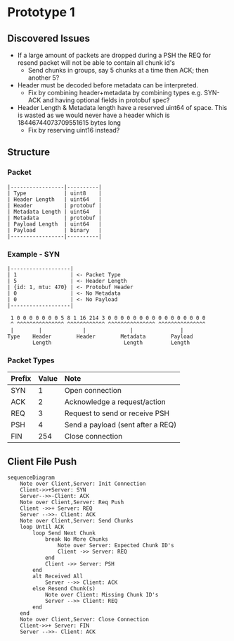 # Prototype 1

## Discovered Issues
- If a large amount of packets are dropped during a PSH the REQ for resend packet will not be able to contain all chunk id's
  - Send chunks in groups, say 5 chunks at a time then ACK; then another 5?
- Header must be decoded before metadata can be interpreted.
  - Fix by combining header+metadata by combining types e.g. SYN-ACK and having optional fields in protobuf spec?
- Header Length & Metadata length have a reserved uint64 of space. This is wasted as we would never have a header which is 18446744073709551615 bytes long
  - Fix by reserving uint16 instead?

## Structure
### Packet

```
|-----------------|----------|
| Type            | uint8    |
| Header Length   | uint64   |
| Header          | protobuf |
| Metadata Length | uint64   |
| Metadata        | protobuf |
| Payload Length  | uint64   |
| Payload         | binary   |
|-----------------|----------|
```

### Example - SYN

```
|-------------------|
| 1                 | <- Packet Type
| 5                 | <- Header Length
| {id: 1, mtu: 470} | <- Protobuf Header
| 0                 | <- No Metadata
| 0                 | <- No Payload
|-------------------|
```

```
 1 0 0 0 0 0 0 0 5 8 1 16 214 3 0 0 0 0 0 0 0 0 0 0 0 0 0 0 0 0
 ^ ^^^^^^^^^^^^^^^ ^^^^^^^^^^^^ ^^^^^^^^^^^^^^^ ^^^^^^^^^^^^^^^
 |        |             |              |               |
Type    Header        Header        Metadata        Payload
        Length                       Length         Length
```

### Packet Types

| Prefix | Value | Note                              |
| :----- | :---- | :-------------------------------- |
| SYN    | 1     | Open connection                   |
| ACK    | 2     | Acknowledge a request/action      |
| REQ    | 3     | Request to send or receive PSH    |
| PSH    | 4     | Send a payload (sent after a REQ) |
| FIN    | 254   | Close connection                  |


## Client File Push

```mermaid
sequenceDiagram
    Note over Client,Server: Init Connection
    Client->>+Server: SYN
    Server-->>-Client: ACK
    Note over Client,Server: Req Push
    Client ->>+ Server: REQ
    Server -->>- Client: ACK
    Note over Client,Server: Send Chunks
    loop Until ACK
        loop Send Next Chunk
            break No More Chunks
                Note over Server: Expected Chunk ID's
                Client ->> Server: REQ
            end
            Client ->> Server: PSH
        end
        alt Received All
            Server -->> Client: ACK
        else Resend Chunk(s)
            Note over Client: Missing Chunk ID's
            Server -->> Client: REQ
        end
    end
    Note over Client,Server: Close Connection
    Client->>+ Server: FIN
    Server -->>- Client: ACK
```
